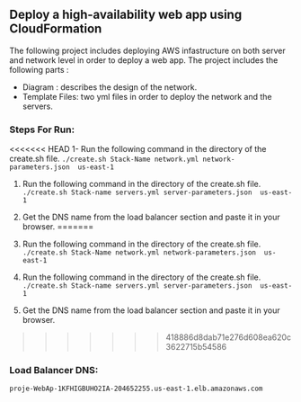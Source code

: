 ## Deploy a high-availability web app using CloudFormation

The following project includes deploying AWS infastructure on both server and network level in order to deploy a web app. The project includes the following parts :
- Diagram : describes the design of the network.
- Template Files: two yml files in order to deploy the network and the servers.

### Steps For Run:
<<<<<<< HEAD
1- Run the following command in the directory of the create.sh file. ``./create.sh Stack-Name network.yml network-parameters.json  us-east-1 ``
1. Run the following command in the directory of the create.sh file. `` ./create.sh Stack-name servers.yml server-parameters.json  us-east-1``
2. Get the DNS name from the load balancer section and paste it in your browser.
=======
1. Run the following command in the directory of the create.sh file. ``./create.sh Stack-Name network.yml network-parameters.json  us-east-1 ``

2. Run the following command in the directory of the create.sh file. `` ./create.sh Stack-name servers.yml server-parameters.json  us-east-1``

3. Get the DNS name from the load balancer section and paste it in your browser.
>>>>>>> 418886d8dab71e276d608ea620c3622715b54586


### Load Balancer DNS:
    proje-WebAp-1KFHIGBUHO2IA-204652255.us-east-1.elb.amazonaws.com
